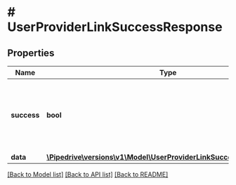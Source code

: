# # UserProviderLinkSuccessResponse

## Properties

Name | Type | Description | Notes
------------ | ------------- | ------------- | -------------
**success** | **bool** | Boolean that indicates whether the request was successful or not | [optional]
**data** | [**\Pipedrive\versions\v1\Model\UserProviderLinkSuccessResponseData**](UserProviderLinkSuccessResponseData.md) |  | [optional]

[[Back to Model list]](../README.md#documentation-for-models) [[Back to API list]](../README.md#documentation-for-api-endpoints) [[Back to README]](../README.md)
